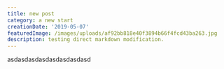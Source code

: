 ```yaml
---
title: new post
category: a new start
creationDate: '2019-05-07'
featuredImage: /images/uploads/af92bb818e40f3894b66f4fcd43ba263.jpg
description: testing direct markdown modification.
---
```

asdasdasdasdasdasdasdasd
